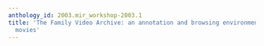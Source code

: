 ```yaml
---
anthology_id: 2003.mir_workshop-2003.1
title: 'The Family Video Archive: an annotation and browsing environment for home
  movies'
---
```

